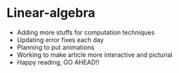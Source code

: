 # Linear-algebra
- Adding more stuffs for computation techniques
- Updating error fixes each day
- Planning to put animations
- Working to make article more interactive and picturial
- Happy reading, GO AHEAD!!

